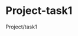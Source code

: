 # Project-task1
Project/task1
<html lang="en">
<head>
    <meta charset="UTF-8">
    <meta http-equiv="X-UA-Compatible" content="IE=edge">
    <meta name="viewport" content="width=device-width, initial-scale=1.0">
    <title>Document</title>
    <Style>
        font{
           font-size: 30px;
        }
        Div{
            padding-left: 30px;
            padding-top: 12px;
        }
        .Container{
            display: flex;
           
            margin-left: 10px;
            width: 1400px;
        }
       
        .box{
            height: 55px;
            width: 711px;
            border-radius:8px;
        }
        .search{
            margin: 15px;
            height: 55px;
            width: 500px;
            border-radius:8px;
           
        }
        /* .img{
            height: 20px;
            gap: 1px;
        } */
        .box2{
            height: 197px;
            width: 711px;
            border-radius:8px;
        }
        .box3{
            padding-left: 60px;
            padding-top: 30px;
        }
        .checkbox{
            padding-top: 200px;
            margin: 20px;
        }
        .radio{
            padding-top: 200px;
            margin: 20px;
        }
        .switch {
  position: relative;
  display: inline-block;
  width: 60px;
  height: 34px;
}


    </Style>
</head>
<body>
    <Div class="Container">
 <div > 
    <div><p><font>Text Field *</font></p>
  <input type="Input" class="box" placeholder="Input Text"></input>
  <input type="search"    class="search" placeholder="Search" >
  <!-- <img   class="img"   src="https://cdn-icons-png.flaticon.com/128/54/54481.png" alt=""></img>--></input> 
  
</div>


  <div><p><font>Select Field </font></p> 
    <input type="Input" class="box" placeholder="Select"></input>
    <input type="checkbox" class="checkbox" name="checkbox" value="checkbox">
  <label for="checkbox"> checkbox</label><br>
</div>
  <div><p><font>Text Area </font></p> 
    <input type="Input" class="box2" placeholder="Text Area" ></input>
    <input type="radio" class="radio" name="radio" value="radio">
  <label for="radio">radio</label><br>
</div>
    <div >
     <p><font>Text Field with ad-ons *</font></p> 
        
        <input type="Input" class="box" placeholder="Input Text"></input>
        
    </div>
</div>
</Div>


</body>
</html>
